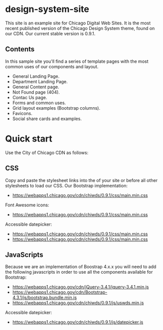 # design-system-site
This site is an example site for Chicago Digital Web Sites. It is the most recent published version of the Chicago Design System theme, found on our CDN. Our current stable version is 0.9.1.

## Contents
In this sample site you'll find a series of template pages with the most common uses of our components and layout.
- General Landing Page.
- Department Landing Page.
- General Content page.
- Not Found page (404).
- Contac Us page.
- Forms and common uses.
- Grid layout examples (Bootstrap columns).
- Favicons.
- Social share cards and examples.

# Quick start
Use the City of Chicago CDN as follows:
## CSS
Copy and paste the stylesheet links <link> into the <head> of your site or before all other stylesheets to load our CSS.
Our Bootstrap implementation:
- https://webapps1.chicago.gov/cdn/chiwds/0.9.1/css/main.min.css

Font Awesome icons:
- https://webapps1.chicago.gov/cdn/chiwds/0.9.1/css/main.min.css

Accessible datepicker:
- https://webapps1.chicago.gov/cdn/chiwds/0.9.1/css/main.min.css
- https://webapps1.chicago.gov/cdn/chiwds/0.9.1/css/main.min.css

## JavaScripts
Because we are an implementation of Boostrap 4.x.x you will need to add the following javascripts in order to use all the components available for Bootstrap:
- https://webapps1.chicago.gov/cdn/jQuery-3.4.1/jquery-3.4.1.min.js
- https://webapps1.chicago.gov/cdn/Bootstrap-4.3.1/js/bootstrap.bundle.min.js
- https://webapps1.chicago.gov/cdn/chiwds/0.9.1/js/uswds.min.js

Accessible datepicker:
- https://webapps1.chicago.gov/cdn/chiwds/0.9.1/js/datepicker.js

